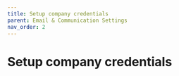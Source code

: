 ```yaml
---
title: Setup company credentials
parent: Email & Communication Settings
nav_order: 2
---
```


# Setup company credentials
